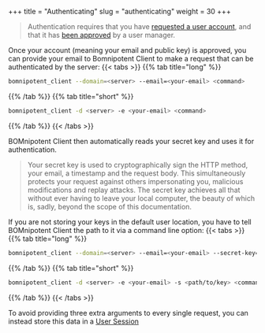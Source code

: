 +++
title = "Authenticating"
slug = "authenticating"
weight = 30
+++

> Authentication requires that you have [requested a user account](/client/basics/account-creation/), and that it has [been approved](/client/system-manager/user-management/user-approval/) by a user manager.

Once your account (meaning your email and public key) is approved, you can provide your email to Bomnipotent Client to make a request that can be authenticated by the server:
{{< tabs >}}
{{% tab title="long" %}}
```bash
bomnipotent_client --domain=<server> --email=<your-email> <command>
```
{{% /tab %}}
{{% tab title="short" %}}
```bash
bomnipotent_client -d <server> -e <your-email> <command>
```
{{% /tab %}}
{{< /tabs >}}

BOMnipotent Client then automatically reads your secret key and uses it for authentication.

> Your secret key is used to cryptographically sign the HTTP method, your email, a timestamp and the request body. This simultaneously protects your request against others impersonating you, malicious modifications and replay attacks. The secret key achieves all that without ever having to leave your local computer, the beauty of which is, sadly, beyond the scope of this documentation.

If you are not storing your keys in the default user location, you have to tell BOMnipotent Client the path to it via a command line option:
{{< tabs >}}
{{% tab title="long" %}}
```bash
bomnipotent_client --domain=<server> --email=<your-email> --secret-key=<path/to/key> <command>
```
{{% /tab %}}
{{% tab title="short" %}}
```bash
bomnipotent_client -d <server> -e <your-email> -s <path/to/key> <command>
```
{{% /tab %}}
{{< /tabs >}}

To avoid providing three extra arguments to every single request, you can instead store this data in a [User Session](/client/basics/user-session/)
